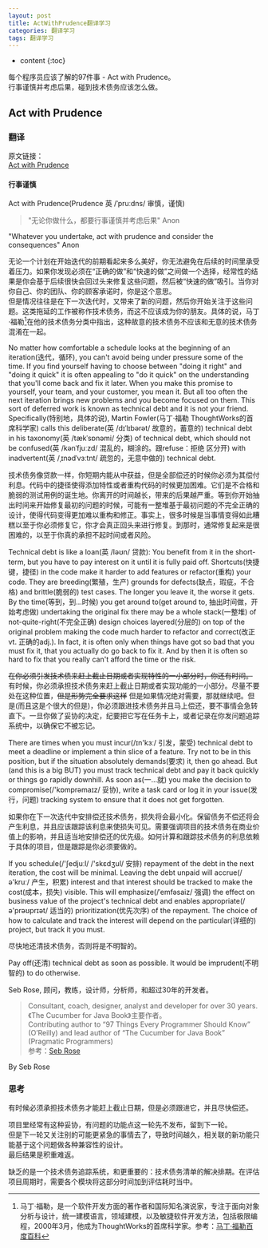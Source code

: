 ```yaml
---
layout: post
title: ActWithPrudence翻译学习
categories: 翻译学习
tags: 翻译学习
---
```


* content
{:toc}

每个程序员应该了解的97件事 - Act with Prudence。  
行事谨慎并考虑后果，碰到技术债务应该怎么做。



## Act with Prudence

### 翻译

原文链接：  
[Act with Prudence](https://97-things-every-x-should-know.gitbooks.io/97-things-every-programmer-should-know/content/en/thing_01/)

#### 行事谨慎

Act with Prudence(Prudence 英 /ˈpruːdns/ 审慎，谨慎)

>"无论你做什么，都要行事谨慎并考虑后果" Anon

"Whatever you undertake, act with prudence and consider the consequences" Anon

无论一个计划在开始迭代的前期看起来多么美好，你无法避免在后续的时间里承受着压力。如果你发现必须在“正确的做”和“快速的做”之间做一个选择，经常性的结果是你会基于后续很快会回过头来修复这些问题，然后被“快速的做”吸引。当你对你自己、你的团队、你的顾客承诺时，你是这个意思。  
但是情况往往是在下一次迭代时，又带来了新的问题，然后你开始关注于这些问题。这类拖延的工作被称作技术债务，而这不应该成为你的朋友。具体的说，马丁·福勒[^1]在他的技术债务分类中指出，这种故意的技术债务不应该和无意的技术债务混淆在一起。

[^1]: 马丁·福勒，是一个软件开发方面的著作者和国际知名演说家，专注于面向对象分析与设计，统一建模语言，领域建模，以及敏捷软件开发方法，包括极限编程，2000年3月，他成为ThoughtWorks的首席科学家。参考：[马丁·福勒百度百科](https://baike.baidu.com/item/%E9%A9%AC%E4%B8%81%C2%B7%E7%A6%8F%E5%8B%92/3107032?fromtitle=martin%20fowler&fromid=9005728)

No matter how comfortable a schedule looks at the beginning of an iteration(迭代，循环), you can't avoid being under pressure some of the time. If you find yourself having to choose between "doing it right" and "doing it quick" it is often appealing to "do it quick" on the understanding that you'll come back and fix it later. When you make this promise to yourself, your team, and your customer, you mean it. But all too often the next iteration brings new problems and you become focused on them. This sort of deferred work is known as technical debt and it is not your friend. Specifically(特别地，具体的说), Martin Fowler(马丁·福勒 ThoughtWorks的首席科学家) calls this deliberate(英 /dɪˈlɪbərət/ 故意的，蓄意的) technical debt in his taxonomy(英 /tækˈsɒnəmi/ 分类) of technical debt, which should not be confused(英 /kənˈfjuːzd/ 混乱的，糊涂的。跟refuse：拒绝 区分开) with inadvertent(英 /ˌɪnədˈvɜːtnt/ 疏忽的，无意中做的) technical debt.

技术债务像贷款一样，你短期内能从中获益，但是全部偿还的时候你必须为其偿付利息。代码中的捷径使得添加特性或者重构代码的时候更加困难。它们是不合格和脆弱的测试用例的诞生地。你离开的时间越长，带来的后果越严重。等到你开始抽出时间来开始修复最初的问题的时候，可能有一整堆基于最初问题的不完全正确的设计，使得代码变得更加难以重构和修正。事实上，很多时候是当事情变得如此糟糕以至于你必须修复它，你才会真正回头来进行修复。到那时，通常修复起来是很困难的，以至于你真的承担不起时间或者风险。

Technical debt is like a loan(英 /ləʊn/ 贷款): You benefit from it in the short-term, but you have to pay interest on it until it is fully paid off. Shortcuts(快捷键，捷径) in the code make it harder to add features or refactor(重构) your code. They are breeding(繁殖，生产) grounds for defects(缺点，瑕疵，不合格) and brittle(脆弱的) test cases. The longer you leave it, the worse it gets. By the time(等到，到...时候) you get around to(get around to, 抽出时间做，开始考虑做) undertaking the original fix there may be a whole stack(一整堆) of not-quite-right(不完全正确) design choices layered(分层的) on top of the original problem making the code much harder to refactor and correct(改正vt. 正确的adj.). In fact, it is often only when things have got so bad that you must fix it, that you actually do go back to fix it. And by then it is often so hard to fix that you really can't afford the time or the risk.

~~在你必须引发技术债来赶上截止日期或者实现特性的一小部分时，你还有时间。~~  
有时候，你必须承担技术债务来赶上截止日期或者实现功能的一小部分。尽量不要处在这种位置，~~但是形势完全要求这样~~ 但是如果情况绝对需要，那就继续吧。但是(而且这是个很大的但是)，你必须跟进技术债务并且马上偿还，要不事情会急转直下。一旦你做了妥协的决定，纪要把它写在任务卡上，或者记录在你发问题追踪系统中，以确保它不被忘记。

There are times when you must incur(/ɪn'kɜː/ 引发，蒙受) technical debt to meet a deadline or implement a thin slice of a feature. Try not to be in this position, but if the situation absolutely demands(要求) it, then go ahead. But (and this is a big BUT) you must track technical debt and pay it back quickly or things go rapidly downhill. As soon as(一...就) you make the decision to compromise(/'kɒmprəmaɪz/ 妥协), write a task card or log it in your issue(发行，问题) tracking system to ensure that it does not get forgotten.

如果你在下一次迭代中安排偿还技术债务，损失将会最小化。保留债务不偿还将会产生利息，并且应该跟踪该利息来使损失可见。需要强调项目的技术债务在商业价值上的影响，并且适当地安排偿还的优先级。如何计算和跟踪技术债务的利息依赖于具体的项目，但是跟踪是你必须要做的。

If you schedule(/'ʃedjuːl/ /'skɛdʒul/ 安排) repayment of the debt in the next iteration, the cost will be minimal. Leaving the debt unpaid will accrue(/ə'kruː/ 产生，积累) interest and that interest should be tracked to make the cost(成本，损失) visible. This will emphasize(/ˈemfəsaiz/ 强调) the effect on business value of the project's technical debt and enables appropriate(/ə'prəʊprɪət/ 适当的) prioritization(优先次序) of the repayment. The choice of how to calculate and track the interest will depend on the particular(详细的) project, but track it you must.

尽快地还清技术债务，否则将是不明智的。

Pay off(还清) technical debt as soon as possible. It would be imprudent(不明智的) to do otherwise.

Seb Rose, 顾问，教练，设计师，分析师，和超过30年的开发者。
> Consultant, coach, designer, analyst and developer for over 30 years. 《The Cucumber for Java Book》主要作者。  
> Contributing author to “97 Things Every Programmer Should Know” (O’Reilly) and lead author of “The Cucumber for Java Book” (Pragmatic Programmers)  
参考：[Seb Rose](https://leanpub.com/u/sebrose)

By Seb Rose

### 思考

有时候必须承担技术债务才能赶上截止日期，但是必须跟进它，并且尽快偿还。

项目里经常有这种妥协，有问题的功能点这一轮先不发布，留到下一轮。  
但是下一轮又关注别的可能更紧急的事情去了，导致时间越久，相关联的新功能只能基于这个问题做各种兼容性的设计。  
最后结果是积重难返。

缺乏的是一个技术债务追踪系统，和更重要的：技术债务清单的解决排期。在评估项目周期时，需要各个模块将这部分时间加到评估耗时当中。